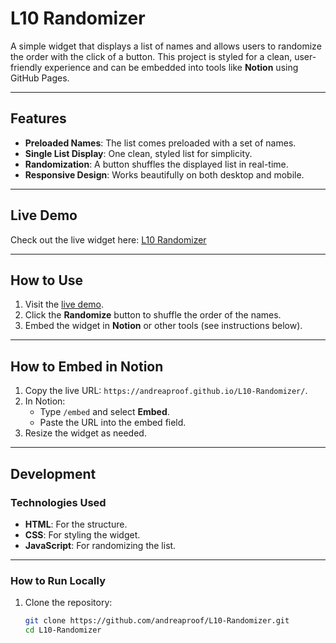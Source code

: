 # L10 Randomizer

A simple widget that displays a list of names and allows users to randomize the order with the click of a button. This project is styled for a clean, user-friendly experience and can be embedded into tools like **Notion** using GitHub Pages.

---

## Features

- **Preloaded Names**: The list comes preloaded with a set of names.
- **Single List Display**: One clean, styled list for simplicity.
- **Randomization**: A button shuffles the displayed list in real-time.
- **Responsive Design**: Works beautifully on both desktop and mobile.

---

## Live Demo

Check out the live widget here: [L10 Randomizer](https://andreaproof.github.io/L10-Randomizer/)

---

## How to Use

1. Visit the [live demo](https://andreaproof.github.io/L10-Randomizer/).
2. Click the **Randomize** button to shuffle the order of the names.
3. Embed the widget in **Notion** or other tools (see instructions below).

---

## How to Embed in Notion

1. Copy the live URL: `https://andreaproof.github.io/L10-Randomizer/`.
2. In Notion:
   - Type `/embed` and select **Embed**.
   - Paste the URL into the embed field.
3. Resize the widget as needed.

---

## Development

### Technologies Used

- **HTML**: For the structure.
- **CSS**: For styling the widget.
- **JavaScript**: For randomizing the list.

---

### How to Run Locally

1. Clone the repository:
   ```bash
   git clone https://github.com/andreaproof/L10-Randomizer.git
   cd L10-Randomizer
